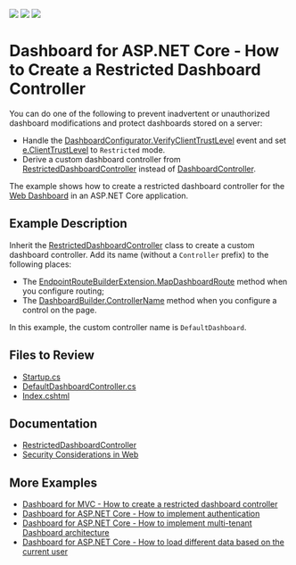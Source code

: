 <!-- default badges list -->
![](https://img.shields.io/endpoint?url=https://codecentral.devexpress.com/api/v1/VersionRange/398332436/22.2.2%2B)
[![](https://img.shields.io/badge/Open_in_DevExpress_Support_Center-FF7200?style=flat-square&logo=DevExpress&logoColor=white)](https://supportcenter.devexpress.com/ticket/details/T1023420)
[![](https://img.shields.io/badge/📖_How_to_use_DevExpress_Examples-e9f6fc?style=flat-square)](https://docs.devexpress.com/GeneralInformation/403183)
<!-- default badges end -->
# Dashboard for ASP.NET Core - How to Create a Restricted Dashboard Controller

You can do one of the following to prevent inadvertent or unauthorized dashboard modifications and protect dashboards stored on a server:

- Handle the [DashboardConfigurator.VerifyClientTrustLevel](https://docs.devexpress.com/Dashboard/DevExpress.DashboardWeb.DashboardConfigurator.VerifyClientTrustLevel) event and set [e.ClientTrustLevel](https://docs.devexpress.com/Dashboard/DevExpress.DashboardWeb.VerifyClientTrustLevelEventArgs.ClientTrustLevel) to `Restricted` mode.
- Derive a custom dashboard controller from [RestrictedDashboardController](https://docs.devexpress.com/Dashboard/DevExpress.DashboardAspNetCore.RestrictedDashboardController) instead of [DashboardController](https://docs.devexpress.com/Dashboard/DevExpress.DashboardAspNetCore.DashboardController).

The example shows how to create a restricted dashboard controller for the [Web Dashboard](https://docs.devexpress.com/Dashboard/115163/web-dashboard/aspnet-core-dashboard-control) in an ASP.NET Core application.

## Example Description

Inherit the [RestrictedDashboardController](https://docs.devexpress.com/Dashboard/DevExpress.DashboardAspNetCore.RestrictedDashboardController) class to create a custom dashboard controller. Add its name (without a `Controller` prefix) to the following places:
- The [EndpointRouteBuilderExtension.MapDashboardRoute](https://docs.devexpress.com/Dashboard/DevExpress.DashboardAspNetCore.EndpointRouteBuilderExtension.MapDashboardRoute.overloads) method when you configure routing;
- The [DashboardBuilder.ControllerName](https://docs.devexpress.com/Dashboard/DevExpress.DashboardAspNetCore.DashboardBuilder.ControllerName(System.String)) method when you configure a control on the page. 

In this example, the custom controller name is `DefaultDashboard`.

## Files to Review

* [Startup.cs](./CS/AspNetCoreCustomDashboardController/Startup.cs#L89)
* [DefaultDashboardController.cs](./CS/AspNetCoreCustomDashboardController/Controllers/DefaultDashboardController.cs)
* [Index.cshtml](./CS/AspNetCoreCustomDashboardController/Pages/Index.cshtml#L5)

## Documentation

- [RestrictedDashboardController](https://docs.devexpress.com/Dashboard/DevExpress.DashboardAspNetCore.RestrictedDashboardController)
- [Security Considerations in Web](https://docs.devexpress.com/Dashboard/118651/designer-and-viewer-applications/web-dashboard/security-considerations)

## More Examples

- [Dashboard for MVC - How to create a restricted dashboard controller](https://github.com/DevExpress-Examples/asp-net-mvc-dashboard-restricted-controller)
- [Dashboard for ASP.NET Core - How to implement authentication﻿](https://github.com/DevExpress-Examples/ASPNET-Core-Dashboard-Authentication)
- [Dashboard for ASP.NET Core - How to implement multi-tenant Dashboard architecture﻿](https://github.com/DevExpress-Examples/DashboardUserBasedAspNetCore)
- [Dashboard for ASP.NET Core - How to load different data based on the current user﻿](https://github.com/DevExpress-Examples/DashboardDifferentUserDataAspNetCore)

